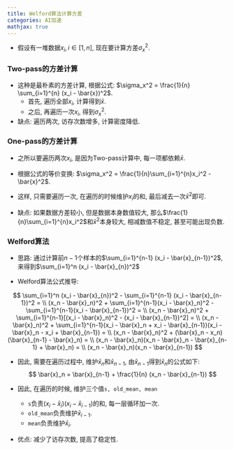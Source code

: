 ```yaml
---
title: Welford算法计算方差
categories: AI加速
mathjax: true
---
```




* 假设有一堆数据$x_i, i\in [1, n]$, 现在要计算方差$\sigma_x^2$.

### Two-pass的方差计算

* 这种是最朴素的方差计算, 根据公式: $\sigma_x^2 = \frac{1}{n} \sum_{i=1}^{n} (x_i - \bar{x})^2$.
  * 首先, 遍历全部$x_i$, 计算得到$\bar{x}$.
  * 之后, 再遍历一次$x_i$, 得到$\sigma_x^2$.
* 缺点: 遍历两次, 访存次数增多, 计算密度降低.



### One-pass的方差计算

* 之所以要遍历两次$x_i$, 是因为Two-pass计算中, 每一项都依赖$\bar{x}$.
* 根据公式的等价变换: $\sigma_x^2 = \frac{1}{n}\sum_{i=1}^{n}x_i^2 - \bar{x}^2$.
* 这样, 只需要遍历一次, 在遍历的时候维护$x_i$的和, 最后减去一次$\bar{x}^2$即可.

* 缺点: 如果数据方差较小, 但是数据本身数值较大, 那么$\frac{1}{n}\sum_{i=1}^{n}x_i^2$和$\bar{x}^2$本身较大, 相减数值不稳定, 甚至可能出现负数.



### Welford算法

* 思路: 通过计算前$n-1$个样本的$\sum_{i=1}^{n-1} (x_i - \bar{x}_{n-1})^2$, 来得到$\sum_{i=1}^n (x_i - \bar{x}_{n})^2$

* Welford算法公式推导:

$$
\sum_{i=1}^n (x_i - \bar{x}_{n})^2 - \sum_{i=1}^{n-1} (x_i - \bar{x}_{n-1})^2 = \\
(x_n - \bar{x}_n)^2 + \sum_{i=1}^{n-1}(x_i - \bar{x}_n)^2 - \sum_{i=1}^{n-1}(x_i - \bar{x}_{n-1})^2 = \\
(x_n - \bar{x}_n)^2 + \sum_{i=1}^{n-1}[(x_i - \bar{x}_n)^2 - (x_i - \bar{x}_{n-1})^2] = \\
(x_n - \bar{x}_n)^2 + \sum_{i=1}^{n-1}(x_i - \bar{x}_n + x_i - \bar{x}_{n-1})(x_i - \bar{x}_n - x_i + \bar{x}_{n-1}) = \\
(x_n - \bar{x}_n)^2 + (\bar{x}_n - x_n)(\bar{x}_{n-1} - \bar{x}_n) = \\
(x_n - \bar{x}_n)(x_n - \bar{x}_n - \bar{x}_{n-1} + \bar{x}_n) = \\
(x_n - \bar{x}_n)(x_n - \bar{x}_{n-1})
$$

* 因此, 需要在遍历过程中, 维护$\bar{x}_n$和$\bar{x}_{n-1}$, 由$\bar{x}_{n-1}$得到$\bar{x}_{n}$的公式如下:
  $$
  \bar{x}_n = \bar{x}_{n-1} + \frac{1}{n} (x_n - \bar{x}_{n-1})
  $$

* 因此, 在遍历的时候, 维护三个值`s, old_mean, mean`

  * `s`负责$(x_i - \bar{x}_i)(x_i - \bar{x}_{i-1})$的和, 每一层循环加一次.
  * `old_mean`负责维护$\bar{x}_{i-1}$.
  * `mean`负责维护$\bar{x}_i$.

* 优点: 减少了访存次数, 提高了稳定性.
